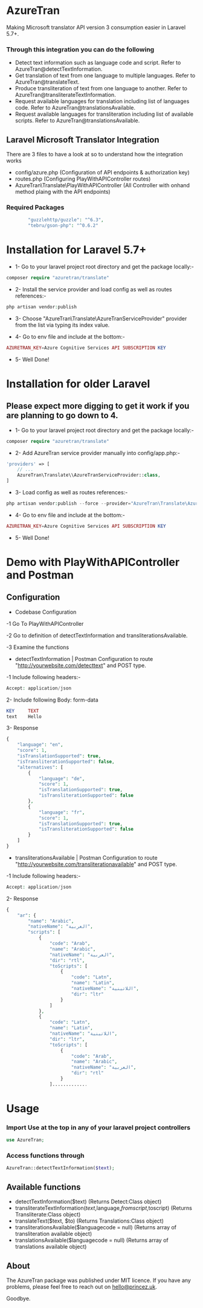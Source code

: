 # AzureTran
Making Microsoft translator API version 3 consumption easier in Laravel 5.7+.

### Through this integration you can do the following
- Detect text information such as language code and script. Refer to AzureTran@detectTextInformation.
- Get translation of text from one language to multiple languages. Refer to AzureTran@translateText.
- Produce transliteration of text from one language to another. Refer to AzureTran@transliterateTextInformation.
- Request available languages for translation including list of languages code. Refer to AzureTran@translationsAvailable.
- Request available languages for transliteration including list of available scripts. Refer to AzureTran@translationsAvailable.

## Laravel Microsoft Translator Integration

There are 3 files to have a look at so to understand how the integration works

- config/azure.php (Configuration of API endpoints & authorization key)
- routes.php (Configuring PlayWithAPIController routes)
- AzureTran\Translate\PlayWithAPIController (All Controller with onhand method plaing with the API endpoints)

### Required Packages

```php
        "guzzlehttp/guzzle": "^6.3",
        "tebru/gson-php": "^0.6.2"
```

# Installation for Laravel 5.7+

- 1- Go to your laravel project root directory and get the package locally:-

```php
composer require "azuretran/translate"
```

- 2- Install the service provider and load config as well as routes references:-

```php
php artisan vendor:publish
```
- 3- Choose "AzureTran\Translate\AzureTranServiceProvider" provider from the list via typing its index value.

- 4- Go to env file and include at the bottom:-

```php
AZURETRAN_KEY=Azure Cognitive Services API SUBSCRIPTION KEY
```

- 5- Well Done!

# Installation for older Laravel 
## Please expect more digging to get it work if you are planning to go down to 4.

- 1- Go to your laravel project root directory and get the package locally:-
```php
composer require "azuretran/translate"
```

- 2- Add AzureTran service provider manually into config/app.php:-
```php
'providers' => [
    // ...
    AzureTran\Translate\\AzureTranServiceProvider::class,
]
```

- 3- Load config as well as routes references:-
```php
php artisan vendor:publish --force --provider="AzureTran\Translate\AzureTranServiceProvider"
```

- 4- Go to env file and include at the bottom:-

```php
AZURETRAN_KEY=Azure Cognitive Services API SUBSCRIPTION KEY
```

- 5- Well Done!

# Demo with PlayWithAPIController and Postman

## Configuration

- Codebase Configuration

-1 Go To PlayWithAPIController

-2 Go to definition of detectTextInformation and transliterationsAvailable.

-3 Examine the functions

- detectTextInformation | Postman Configuration to route "http://yourwebsite.com/detecttext" and POST type.

-1 Include following headers:-

```php
Accept: application/json
```

2- Include following Body: form-data

```php
KEY     TEXT
text    Hello
```

3- Response

```php
{
    "language": "en",
    "score": 1,
    "isTranslationSupported": true,
    "isTransliterationSupported": false,
    "alternatives": [
        {
            "language": "de",
            "score": 1,
            "isTranslationSupported": true,
            "isTransliterationSupported": false
        },
        {
            "language": "fr",
            "score": 1,
            "isTranslationSupported": true,
            "isTransliterationSupported": false
        }
    ]
}
```

- transliterationsAvailable | Postman Configuration to route "http://yourwebsite.com/transliterationavailable" and POST type.

-1 Include following headers:-

```php
Accept: application/json
```

2- Response

```php
{
    "ar": {
        "name": "Arabic",
        "nativeName": "العربية",
        "scripts": [
            {
                "code": "Arab",
                "name": "Arabic",
                "nativeName": "العربية",
                "dir": "rtl",
                "toScripts": [
                    {
                        "code": "Latn",
                        "name": "Latin",
                        "nativeName": "اللاتينية",
                        "dir": "ltr"
                    }
                ]
            },
            {
                "code": "Latn",
                "name": "Latin",
                "nativeName": "اللاتينية",
                "dir": "ltr",
                "toScripts": [
                    {
                        "code": "Arab",
                        "name": "Arabic",
                        "nativeName": "العربية",
                        "dir": "rtl"
                    }
                ].............
```

# Usage

### Import Use at the top in any of your laravel project controllers
```php
use AzureTran;
```

### Access functions through 

```php
AzureTran::detectTextInformation($text);
```

## Available functions

- detectTextInformation($text) (Returns Detect:Class object)
- transliterateTextInformation($text,$language,$fromscript,$toscript) (Returns Transliterate:Class object)
- translateText($text, $to) (Returns Translations:Class object)
- transliterationsAvailable($languagecode = null) (Returns array of transliteration available object)
- translationsAvailable($languagecode = null) (Returns array of translations available object)

## About

The AzureTran package was published under MIT licence. If you have any problems, please feel free to reach out on hello@princez.uk.

Goodbye.

